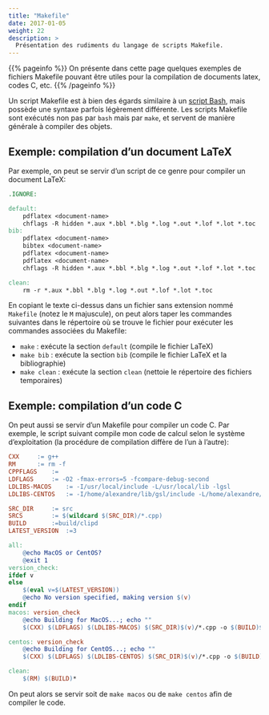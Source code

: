 ```yaml
---
title: "Makefile"
date: 2017-01-05
weight: 22
description: >
  Présentation des rudiments du langage de scripts Makefile.
---
```


{{% pageinfo %}}
On présente dans cette page quelques exemples de fichiers Makefile pouvant être utiles pour la compilation de documents latex, codes C, etc.
{{% /pageinfo %}}

Un script Makefile est à bien des égards similaire à un [script Bash](../bash), mais possède une syntaxe parfois légèrement différente. Les scripts Makefile sont exécutés non pas par `bash` mais par `make`, et servent de manière générale à compiler des objets.

## Exemple: compilation d’un document LaTeX

Par exemple, on peut se servir d’un script de ce genre pour compiler un document LaTeX:

```makefile
.IGNORE:

default:
    pdflatex <document-name>
    chflags -R hidden *.aux *.bbl *.blg *.log *.out *.lof *.lot *.toc 
bib:
    pdflatex <document-name>
    bibtex <document-name>
    pdflatex <document-name>
    pdflatex <document-name>
    chflags -R hidden *.aux *.bbl *.blg *.log *.out *.lof *.lot *.toc 

clean:
    rm -r *.aux *.bbl *.blg *.log *.out *.lof *.lot *.toc
```

En copiant le texte ci-dessus dans un fichier sans extension nommé `Makefile` (notez le `M` majuscule), on peut alors taper les commandes suivantes dans le répertoire où se trouve le fichier pour exécuter les commandes associées du Makefile:

* `make` : exécute la section `default` (compile le fichier LaTeX)
* `make bib` : exécute la section `bib` (compile le fichier LaTeX et la bibliographie)
* `make clean` : exécute la section `clean` (nettoie le répertoire des fichiers temporaires)

## Exemple: compilation d’un code C

On peut aussi se servir d’un Makefile pour compiler un code C. Par exemple, le script suivant compile mon code de calcul selon le système d’exploitation (la procédure de compilation diffère de l’un à l’autre):

```makefile
CXX		:= g++
RM		:= rm -f
CPPFLAGS	:=
LDFLAGS		:= -O2 -fmax-errors=5 -fcompare-debug-second
LDLIBS-MACOS	:= -I/usr/local/include -L/usr/local/lib -lgsl
LDLIBS-CENTOS	:= -I/home/alexandre/lib/gsl/include -L/home/alexandre/lib/gsl/lib -lgsl -lgslcblas

SRC_DIR		:= src
SRCS		:= $(wildcard $(SRC_DIR)/*.cpp)
BUILD		:=build/clipd
LATEST_VERSION	:=3

all:
	@echo MacOS or CentOS?
	@exit 1
version_check:
ifdef v
else
	$(eval v=$(LATEST_VERSION))
	@echo No version specified, making version $(v)
endif
macos: version_check
	@echo Building for MacOS...; echo ""
	$(CXX) $(LDFLAGS) $(LDLIBS-MACOS) $(SRC_DIR)$(v)/*.cpp -o $(BUILD)$(v)

centos: version_check
	@echo Building for CentOS...; echo ""
	$(CXX) $(LDFLAGS) $(LDLIBS-CENTOS) $(SRC_DIR)$(v)/*.cpp -o $(BUILD)$(v)

clean:
	$(RM) $(BUILD)*
```

On peut alors se servir soit de `make macos` ou de `make centos` afin de compiler le code.

